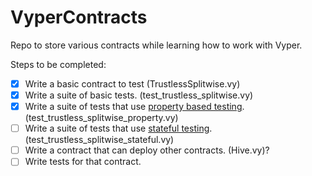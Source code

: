 # VyperContracts
Repo to store various contracts while learning how to work with Vyper.

Steps to be completed:
- [x] Write a basic contract to test (TrustlessSplitwise.vy)
- [x] Write a suite of basic tests. (test_trustless_splitwise.vy)
- [x] Write a suite of tests that use [property based testing](https://eth-brownie.readthedocs.io/en/stable/tests-hypothesis-property.html). (test_trustless_splitwise_property.vy)
- [ ] Write a suite of tests that use [stateful testing](https://eth-brownie.readthedocs.io/en/stable/tests-hypothesis-stateful.html). (test_trustless_splitwise_stateful.vy)
- [ ] Write a contract that can deploy other contracts. (Hive.vy)?
- [ ] Write tests for that contract.

